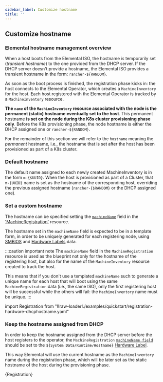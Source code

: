 ```yaml
---
sidebar_label: Customize hostname
title: ''
---
```


<head>
  <link rel="canonical" href="https://elemental.docs.rancher.com/hostname"/>
</head>

## Customize hostname
### Elemental hostname management overview

When a host boots from the Elemental ISO, the hostname is temporarily set (*transient hostname*) to the one provided from the DHCP server.
If the DHCP server doesn't provide a hostname, the Elemental ISO provides a transient hostname
in the form: `rancher-${RANDOM}`.

As soon as the boot process is finished, the registration phase kicks in: the host connects to
the Elemental Operator, which creates a `MachineInventory` for the host.
Each host registered with the Elemental Operator is tracked by a `MachineInventory` resource.

**The `name` of the `MachineInventory` resource associated with the node is the permanent (static) hostname**
**eventually set to the host**.
This permanent hostname **is set on the node during the K8s cluster provisioning phase only**.
Before the K8s provisioning phase, the node hostname is either the DHCP assigned one or `rancher-${RANDOM}`.

For the remainder of this section we will refer to the `hostname` meaning the *permanent* hostname,
i.e., the hostname that is set after the host has been provisioned as part of a K8s cluster.

### Default hostname

The default name assigned to each newly created MachineInventory is in the form `m-{$UUID}`.
When the host is provisioned as part of a Cluster, that `m-{UUID}` name is set as the hostname of
the corresponding host, overriding the previous assigned hostname (`rancher-{$RANDOM}` or the DHCP assigned one).

### Set a custom hostname

The hostname can be specified setting the [`machineName`](machineregistration-reference.md#machinename) field in the
['MachineRegistration'](machineregistration-reference.md) resource.

The hostname set in the `machineName` field is expected to be in a template form, in order to be uniquely generated
for each registering node, using [SMBIOS](smbios.md) and [Hardware Labels](hardwarelabels.md) data.

:::caution important note
The `machineName` field in the `MachineRegistration` resource is used as the blueprint not
only for the hostname of the registering host, but also for the name of the `MachineInventory` resource
created to track the host.

This means that if you don't use a templated `machineName` such to generate a unique name for each
host that will boot using the same `MachineRegistration` data (i.e., the same ISO), only the first
registering host will be successful while the others will fail: the `MachineInventory` name must be
unique.
:::

import Registration from "!!raw-loader!./examples/quickstart/registration-hardware-dhcphostname.yaml"

### Keep the hostname assigned from DHCP
In order to keep the hostname assigned from the DHCP server before the host registers to the operator,
the `MachineRegistration` [`machineName field`](machineregistration-reference.md#machinename) should be set
to the `${System Data/Runtime/Hostname}` [Hardware Label](hardwarelabels.md).

This way Elemental will use the current hostname as the `MachineInventory` name during
the registration phase, which will be later set as the static hostname of the host during the
provisioning phase.

<CodeBlock language="yaml" title="registration example with hostname and MachineInventory name set on the hostname got by the DHCP server" showLineNumbers>{Registration}</CodeBlock>
